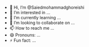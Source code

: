 - 👋 Hi, I’m @Saiedmohammadghoreishi
- 👀 I’m interested in ...
- 🌱 I’m currently learning ...
- 💞️ I’m looking to collaborate on ...
- 📫 How to reach me ...
- 😄 Pronouns: ...
- ⚡ Fun fact: ...

<!---
Saiedmohammadghoreishi/Saiedmohammadghoreishi is a ✨ special ✨ repository because its `README.md` (this file) appears on your GitHub profile.
You can click the Preview link to take a look at your changes.
--->
